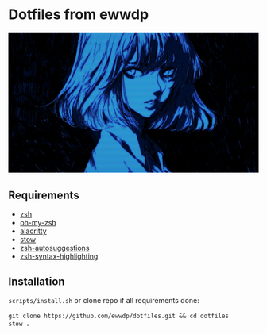 # Dotfiles from ewwdp

![unknown credit](./wallpapers/wallhaven-q67z9d.jpg)

## Requirements

- [zsh](https://www.zsh.org/)
- [oh-my-zsh](https://ohmyz.sh/)
- [alacritty](https://alacritty.org/index.html)
- [stow](https://www.gnu.org/software/stow/manual/stow.html)
- [zsh-autosuggestions](https://github.com/zsh-users/zsh-autosuggestions)
- [zsh-syntax-highlighting](https://github.com/zsh-users/zsh-syntax-highlighting)

## Installation

`scripts/install.sh` or clone repo if all requirements done:

```
git clone https://github.com/ewwdp/dotfiles.git && cd dotfiles
stow .
```